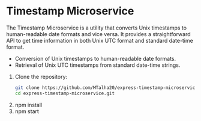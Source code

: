 # Timestamp Microservice

The Timestamp Microservice is a utility that converts Unix timestamps to human-readable date formats and vice versa. It provides a straightforward API to get time information in both Unix UTC format and standard date-time format.

- Conversion of Unix timestamps to human-readable date formats.
- Retrieval of Unix UTC timestamps from standard date-time strings.

1. Clone the repository:
   ```bash
   git clone https://github.com/MTalha20/express-timestamp-microservice.git
   cd express-timestamp-microservice.git
2. npm install
3. npm start
